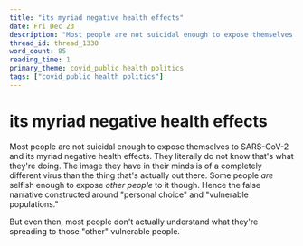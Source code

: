 ```yaml
---
title: "its myriad negative health effects"
date: Fri Dec 23
description: "Most people are not suicidal enough to expose themselves to SARS-CoV-2 and its myriad negative health effects."
thread_id: thread_1330
word_count: 85
reading_time: 1
primary_theme: covid_public health politics
tags: ["covid_public health politics"]
---
```


# its myriad negative health effects

Most people are not suicidal enough to expose themselves to SARS-CoV-2 and its myriad negative health effects. They literally do not know that's what they're doing. The image they have in their minds is of a completely different virus than the thing that's actually out there. Some people *are* selfish enough to expose *other people* to it though. Hence the false narrative constructed around "personal choice" and "vulnerable populations."

But even then, most people don't actually understand what they're spreading to those "other" vulnerable people.